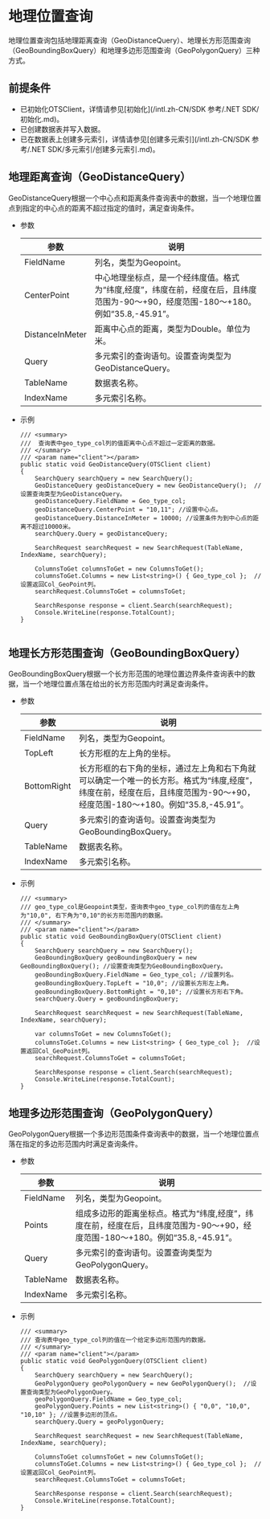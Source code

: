 # 地理位置查询

地理位置查询包括地理距离查询（GeoDistanceQuery）、地理长方形范围查询（GeoBoundingBoxQuery）和地理多边形范围查询（GeoPolygonQuery）三种方式。

## 前提条件

-   已初始化OTSClient，详情请参见[初始化](/intl.zh-CN/SDK 参考/.NET SDK/初始化.md)。
-   已创建数据表并写入数据。
-   已在数据表上创建多元索引，详情请参见[创建多元索引](/intl.zh-CN/SDK 参考/.NET SDK/多元索引/创建多元索引.md)。

## 地理距离查询（GeoDistanceQuery）

GeoDistanceQuery根据一个中心点和距离条件查询表中的数据，当一个地理位置点到指定的中心点的距离不超过指定的值时，满足查询条件。

-   参数

    |参数|说明|
    |--|--|
    |FieldName|列名，类型为Geopoint。|
    |CenterPoint|中心地理坐标点，是一个经纬度值。格式为“纬度,经度”，纬度在前，经度在后，且纬度范围为-90～+90，经度范围-180～+180。例如“35.8,-45.91”。 |
    |DistanceInMeter|距离中心点的距离，类型为Double。单位为米。|
    |Query|多元索引的查询语句。设置查询类型为GeoDistanceQuery。|
    |TableName|数据表名称。|
    |IndexName|多元索引名称。|

-   示例

    ```
    /// <summary> 
    ///  查询表中geo_type_col列的值距离中心点不超过一定距离的数据。
    /// </summary>
    /// <param name="client"></param>
    public static void GeoDistanceQuery(OTSClient client)
    {
        SearchQuery searchQuery = new SearchQuery();
        GeoDistanceQuery geoDistanceQuery = new GeoDistanceQuery();  //设置查询类型为GeoDistanceQuery。
        geoDistanceQuery.FieldName = Geo_type_col;
        geoDistanceQuery.CenterPoint = "10,11"; //设置中心点。
        geoDistanceQuery.DistanceInMeter = 10000; //设置条件为到中心点的距离不超过10000米。
        searchQuery.Query = geoDistanceQuery;
    
        SearchRequest searchRequest = new SearchRequest(TableName, IndexName, searchQuery);
    
        ColumnsToGet columnsToGet = new ColumnsToGet();
        columnsToGet.Columns = new List<string>() { Geo_type_col };  //设置返回Col_GeoPoint列。
        searchRequest.ColumnsToGet = columnsToGet;
    
        SearchResponse response = client.Search(searchRequest);
        Console.WriteLine(response.TotalCount);
    }
                
    ```


## 地理长方形范围查询（GeoBoundingBoxQuery）

GeoBoundingBoxQuery根据一个长方形范围的地理位置边界条件查询表中的数据，当一个地理位置点落在给出的长方形范围内时满足查询条件。

-   参数

    |参数|说明|
    |--|--|
    |FieldName|列名，类型为Geopoint。|
    |TopLeft|长方形框的左上角的坐标。|
    |BottomRight|长方形框的右下角的坐标，通过左上角和右下角就可以确定一个唯一的长方形。格式为“纬度,经度”，纬度在前，经度在后，且纬度范围为-90～+90，经度范围-180～+180。例如“35.8,-45.91”。 |
    |Query|多元索引的查询语句。设置查询类型为GeoBoundingBoxQuery。|
    |TableName|数据表名称。|
    |IndexName|多元索引名称。|

-   示例

    ```
    /// <summary>
    /// geo_type_col是Geopoint类型，查询表中geo_type_col列的值在左上角为"10,0", 右下角为"0,10"的长方形范围内的数据。
    /// </summary>
    /// <param name="client"></param>
    public static void GeoBoundingBoxQuery(OTSClient client)
    {
        SearchQuery searchQuery = new SearchQuery();
        GeoBoundingBoxQuery geoBoundingBoxQuery = new GeoBoundingBoxQuery(); //设置查询类型为GeoBoundingBoxQuery。
        geoBoundingBoxQuery.FieldName = Geo_type_col; //设置列名。
        geoBoundingBoxQuery.TopLeft = "10,0"; //设置长方形左上角。
        geoBoundingBoxQuery.BottomRight = "0,10"; //设置长方形右下角。
        searchQuery.Query = geoBoundingBoxQuery;
    
        SearchRequest searchRequest = new SearchRequest(TableName, IndexName, searchQuery);
    
        var columnsToGet = new ColumnsToGet();
        columnsToGet.Columns = new List<string> { Geo_type_col };  //设置返回Col_GeoPoint列。
        searchRequest.ColumnsToGet = columnsToGet;
    
        SearchResponse response = client.Search(searchRequest);
        Console.WriteLine(response.TotalCount);
    }
    ```


## 地理多边形范围查询（GeoPolygonQuery）

GeoPolygonQuery根据一个多边形范围条件查询表中的数据，当一个地理位置点落在指定的多边形范围内时满足查询条件。

-   参数

    |参数|说明|
    |--|--|
    |FieldName|列名，类型为Geopoint。|
    |Points|组成多边形的距离坐标点。格式为“纬度,经度”，纬度在前，经度在后，且纬度范围为-90～+90，经度范围-180～+180。例如“35.8,-45.91”。 |
    |Query|多元索引的查询语句。设置查询类型为GeoPolygonQuery。|
    |TableName|数据表名称。|
    |IndexName|多元索引名称。|

-   示例

    ```
    /// <summary>
    /// 查询表中geo_type_col列的值在一个给定多边形范围内的数据。
    /// </summary>
    /// <param name="client"></param>
    public static void GeoPolygonQuery(OTSClient client)
    {
        SearchQuery searchQuery = new SearchQuery();
        GeoPolygonQuery geoPolygonQuery = new GeoPolygonQuery();  //设置查询类型为GeoPolygonQuery。
        geoPolygonQuery.FieldName = Geo_type_col;
        geoPolygonQuery.Points = new List<string>() { "0,0", "10,0", "10,10" }; //设置多边形的顶点。
        searchQuery.Query = geoPolygonQuery;
    
        SearchRequest searchRequest = new SearchRequest(TableName, IndexName, searchQuery);
    
        ColumnsToGet columnsToGet = new ColumnsToGet();
        columnsToGet.Columns = new List<string>() { Geo_type_col };  //设置返回Col_GeoPoint列。
        searchRequest.ColumnsToGet = columnsToGet;
    
        SearchResponse response = client.Search(searchRequest);
        Console.WriteLine(response.TotalCount);
    }
                
    ```


